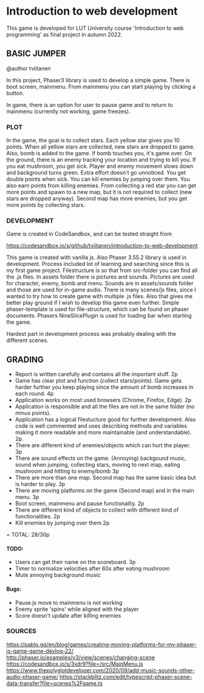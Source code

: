 # Introduction to web development

This game is developed for LUT University course 'Introduction to web programming' as final project in autumn 2022.

## BASIC JUMPER

@author tviitanen

In this project, Phaser3 library is used to develop a simple game. There is boot screen, mainmenu. From mainmenu you can start playing by clicking a button.

In game, there is an option for user to pause game and to return to mainmenu (currently not working, game freezes).

### PLOT

In the game, the goal is to collect stars. Each yellow star gives you 10 points. When all yellow stars are collected, new stars are dropped to game. Also, bomb is added to the game. If bomb touches you, it's game over. On the ground, there is an enemy tracking your location and trying to kill you. If you eat mushroom, you get sick. Player and enemy movement slows down and background turns green. Extra effort doesn't go unnoticed. You get double points when sick. You can kill enemies by jumping over them. You also earn points from killing enemies. From collecting a red star you can get more points and spawn to a new map, but it is not required to collect (new stars are dropped anyway). Second map has more enemies, but you get more points by collecting stars.

### DEVELOPMENT

Game is created in CodeSandbox, and can be tested straight from

https://codesandbox.io/s/github/tviitanen/introduction-to-web-development

This game is created with vanilla js. Also Phaser 3.55.2 library is used in development. Process included lot of learning and searching since this is my first game project. Filestructure is so that from src-folder you can find all the .js files. In assets folder there is pictures and sounds. Pictures are used for character, enemy, bomb and menu. Sounds are in assets/sounds folder and those are used for in-game audio. There is many scenes/js files, since I wanted to try how to create game with multiple .js files. Also that gives me better play ground if I wish to develop this game even further. Simple phaser-template is used for file-structure, which can be found on phaser documents. Phasers NineSlicePlugin is used for loading bar when starting the game.

Hardest part in development process was probably dealing with the different scenes.

## GRADING

- Report is written carefully and contains all the important stuff. 2p
- Game has clear plot and function (collect stars/points). Game gets harder further you keep playing since the amount of bomb increases in each round. 4p
- Application works on most used browsers (Chrome, Firefox, Edge). 2p
- Application is responsible and all the files are not in the same folder (no minus points).
- Application has a logical filestucture good for further development. Also code is well commented and uses describing methods and variables making it more readable and more maintainable (and understandable). 2p.
- There are different kind of enemies/objects which can hurt the player. 3p
- There are sound effects on the game. (Annoying) backgound music, sound when jumping, collecting stars, moving to next map, eating mushroom and hitting to enemy/bomb 3p
- There are more than one map. Second map has the same basic idea but is harder to play. 3p
- There are moving platforms on the game (Second map) and in the main menu. 3p
- Boot screen, mainmenu and pause functionality. 2p
- There are different kind of objects to collect with different kind of functionalities. 2p
- Kill enemies by jumping over them 2p

= TOTAL: 28/30p

#### TODO:

- Users can get their name on the scoreboard. 3p
- Timer to normalize velocities after 60s after eating mushroom
- Mute annoying background music

#### Bugs:

- Pause.js move to mainmenu is not working
- Enemy sprite 'spins' while aligned with the player
- Score doesn't update after killing enemies

### SOURCES

https://pablo.gg/en/blog/games/creating-moving-platforms-for-my-phaser-js-game-game-devlog-22/
http://phaser.io/examples/v3/view/scenes/changing-scene
https://codesandbox.io/s/3xdr9?file=/src/MainMenu.js
https://www.thepolyglotdeveloper.com/2020/09/add-music-sounds-other-audio-phaser-game/
https://stackblitz.com/edit/typescript-phaser-scene-data-transfer?file=scenes%2Fgame.ts
